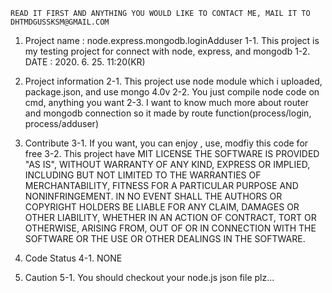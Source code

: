    READ IT FIRST AND ANYTHING YOU WOULD LIKE TO CONTACT ME, MAIL IT TO DHTMDGUSSKSM@GMAIL.COM

1. Project name : node.express.mongodb.loginAdduser
    1-1. This project is my testing project for connect with node, express, and mongodb
    1-2. DATE : 2020. 6. 25. 11:20(KR)
    

2. Project information
    2-1. This project use node module which i uploaded, package.json, and use mongo 4.0v
    2-2. You just compile node code on cmd, anything you want
    2-3. I want to know much more about router and mongodb connection
         so it made by route function(process/login, process/adduser)
    
3. Contribute
    3-1. If you want, you can enjoy , use, modfiy this code for free 
    3-2. This project have MIT LICENSE
    THE SOFTWARE IS PROVIDED "AS IS", WITHOUT WARRANTY OF ANY KIND, EXPRESS OR
    IMPLIED, INCLUDING BUT NOT LIMITED TO THE WARRANTIES OF MERCHANTABILITY,
    FITNESS FOR A PARTICULAR PURPOSE AND NONINFRINGEMENT. IN NO EVENT SHALL THE
    AUTHORS OR COPYRIGHT HOLDERS BE LIABLE FOR ANY CLAIM, DAMAGES OR OTHER
    LIABILITY, WHETHER IN AN ACTION OF CONTRACT, TORT OR OTHERWISE, ARISING FROM,
    OUT OF OR IN CONNECTION WITH THE SOFTWARE OR THE USE OR OTHER DEALINGS IN THE
    SOFTWARE.
    
4. Code Status
    4-1. NONE
    
5. Caution
    5-1. You should checkout your node.js json file plz...